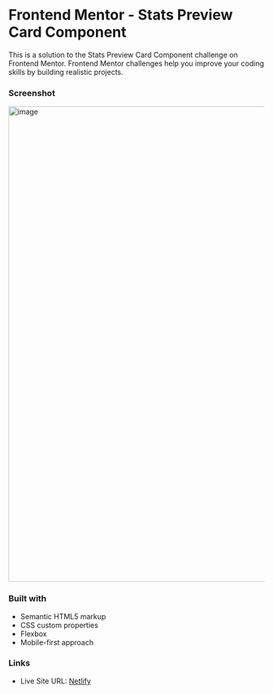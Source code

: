 
# Frontend Mentor - Stats Preview Card Component

This is a solution to the Stats Preview Card Component challenge on Frontend Mentor.
Frontend Mentor challenges help you improve your coding skills by building realistic projects.

### Screenshot

<img width="936" alt="image" src="https://github.com/gab-holik/Frontend-Mentor/assets/97192580/83f6a53e-d990-4c61-8e53-f3eb6422243a">

### Built with

- Semantic HTML5 markup
- CSS custom properties
- Flexbox
- Mobile-first approach

### Links

- Live Site URL: [Netlify](https://65e662f4a720c1215e44b1a2--tubular-marshmallow-15eb17.netlify.app/)
